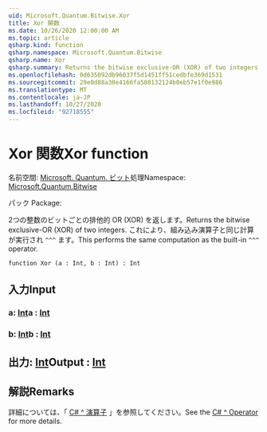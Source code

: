 ```yaml
---
uid: Microsoft.Quantum.Bitwise.Xor
title: Xor 関数
ms.date: 10/26/2020 12:00:00 AM
ms.topic: article
qsharp.kind: function
qsharp.namespace: Microsoft.Quantum.Bitwise
qsharp.name: Xor
qsharp.summary: Returns the bitwise exclusive-OR (XOR) of two integers. This performs the same computation as the built-in `^^^` operator.
ms.openlocfilehash: 0d635092db96037f5d1451ff51cedbfe369d1531
ms.sourcegitcommit: 29e0d88a30e4166fa580132124b0eb57e1f0e986
ms.translationtype: MT
ms.contentlocale: ja-JP
ms.lasthandoff: 10/27/2020
ms.locfileid: "92718555"
---
```

# <a name="xor-function"></a><span data-ttu-id="e84b5-102">Xor 関数</span><span class="sxs-lookup"><span data-stu-id="e84b5-102">Xor function</span></span>

<span data-ttu-id="e84b5-103">名前空間: [Microsoft. Quantum. ビット](xref:Microsoft.Quantum.Bitwise)処理</span><span class="sxs-lookup"><span data-stu-id="e84b5-103">Namespace: [Microsoft.Quantum.Bitwise](xref:Microsoft.Quantum.Bitwise)</span></span>

<span data-ttu-id="e84b5-104">パック [](https://nuget.org/packages/)</span><span class="sxs-lookup"><span data-stu-id="e84b5-104">Package: [](https://nuget.org/packages/)</span></span>


<span data-ttu-id="e84b5-105">2つの整数のビットごとの排他的 OR (XOR) を返します。</span><span class="sxs-lookup"><span data-stu-id="e84b5-105">Returns the bitwise exclusive-OR (XOR) of two integers.</span></span>
<span data-ttu-id="e84b5-106">これにより、組み込み演算子と同じ計算が実行され `^^^` ます。</span><span class="sxs-lookup"><span data-stu-id="e84b5-106">This performs the same computation as the built-in `^^^` operator.</span></span>

```qsharp
function Xor (a : Int, b : Int) : Int
```


## <a name="input"></a><span data-ttu-id="e84b5-107">入力</span><span class="sxs-lookup"><span data-stu-id="e84b5-107">Input</span></span>

### <a name="a--int"></a><span data-ttu-id="e84b5-108">a: [Int](xref:microsoft.quantum.lang-ref.int)</span><span class="sxs-lookup"><span data-stu-id="e84b5-108">a : [Int](xref:microsoft.quantum.lang-ref.int)</span></span>




### <a name="b--int"></a><span data-ttu-id="e84b5-109">b: [Int](xref:microsoft.quantum.lang-ref.int)</span><span class="sxs-lookup"><span data-stu-id="e84b5-109">b : [Int](xref:microsoft.quantum.lang-ref.int)</span></span>





## <a name="output--int"></a><span data-ttu-id="e84b5-110">出力: [Int](xref:microsoft.quantum.lang-ref.int)</span><span class="sxs-lookup"><span data-stu-id="e84b5-110">Output : [Int](xref:microsoft.quantum.lang-ref.int)</span></span>



## <a name="remarks"></a><span data-ttu-id="e84b5-111">解説</span><span class="sxs-lookup"><span data-stu-id="e84b5-111">Remarks</span></span>

<span data-ttu-id="e84b5-112">詳細については、「 [C# ^ 演算子](https://docs.microsoft.com/dotnet/csharp/language-reference/operators/xor-operator) 」を参照してください。</span><span class="sxs-lookup"><span data-stu-id="e84b5-112">See the [C# ^ Operator](https://docs.microsoft.com/dotnet/csharp/language-reference/operators/xor-operator) for more details.</span></span>